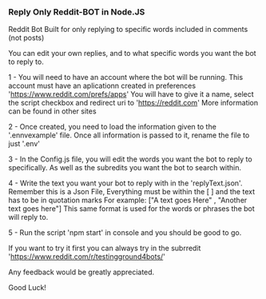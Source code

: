 ### Reply Only Reddit-BOT in Node.JS ###    

Reddit Bot Built for only replying to specific words included in comments (not posts)

You can edit your own replies, and to what specific words you want the bot to reply to.

1 - You will need to have an account where the bot will be running. This account must have an aplicationn created in preferences 'https://www.reddit.com/prefs/apps'
    You will have to give it a name, select the script checkbox and redirect uri to 'https://reddit.com'
    More information can be found in other sites

2 - Once created, you need to load the information given to the '.ennvexample' file. Once all information is passed to it, rename the file to just '.env'

3 - In the Config.js file, you will edit the words you want the bot to reply to specifically. As well as the subredits you want the bot to search within.

4 - Write the text you want your bot to reply with in the 'replyText.json'. Remember this is a Json File, Everything must be within the [ ] and the text has to be in quotation marks
    For example: ["A text goes Here" , "Another text goes here"]
    This same format is used for the words or phrases the bot will reply to.

5 - Run the script 'npm start' in console and you should be good to go. 

If you want to try it first you can always try in the subrredit 'https://www.reddit.com/r/testingground4bots/'

Any feedback would be greatly appreciated.

Good Luck!